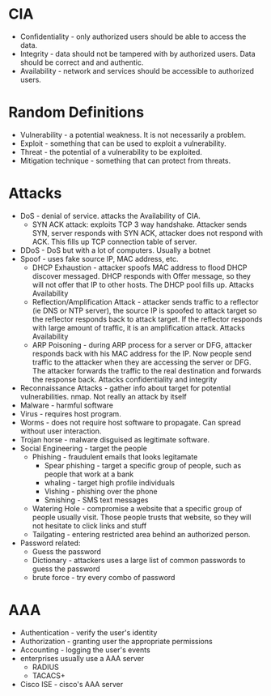 # CIA
- Confidentiality - only authorized users should be able to access the data.
- Integrity - data should not be tampered with by authorized users. Data should be correct and and authentic.
- Availability - network and services should be accessible to authorized users.

# Random Definitions
- Vulnerability - a potential weakness. It is not necessarily a problem.
- Exploit - something that can be used to exploit a vulnerability. 
- Threat - the potential of a vulnerability to be exploited. 
- Mitigation technique - something that can protect from threats.

# Attacks
- DoS - denial of service. attacks the Availability of CIA. 
	- SYN ACK attack: exploits TCP 3 way handshake. Attacker sends SYN, server responds with SYN ACK, attacker does not respond with ACK. This fills up TCP connection table of server.
- DDoS - DoS but with a lot of computers. Usually a botnet
- Spoof - uses fake source IP, MAC address, etc.
	- DHCP Exhaustion - attacker spoofs MAC address to flood DHCP discover messaged. DHCP responds with Offer message, so they will not offer that IP to other hosts. The DHCP pool fills up. Attacks Availability
	- Reflection/Amplification Attack - attacker sends traffic to a reflector (ie DNS or NTP server), the source IP is spoofed to attack target so the reflector responds back to attack target. If the reflector responds with large amount of traffic, it is an amplification attack. Attacks Availability
	- ARP Poisoning - during ARP process for a server or DFG, attacker responds back with his MAC address for the IP. Now people send traffic to the attacker when they are accessing the server or DFG. The attacker forwards the traffic to the real destination and forwards the response back. Attacks confidentiality and integrity
- Reconnaissance Attacks - gather info about target for potential vulnerabilities. nmap. Not really an attack by itself
- Malware - harmful software
- Virus - requires host program. 
- Worms - does not require host software to propagate. Can spread without user interaction.
- Trojan horse - malware disguised as legitimate software.
- Social Engineering - target the people
	- Phishing - fraudulent emails that looks legitamate
		- Spear phishing - target a specific group of people, such as people that work at a bank
		- whaling - target high profile individuals
		- Vishing - phishing over the phone
		- Smishing - SMS text messages
	- Watering Hole - compromise a website that a specific group of people usually visit. Those people trusts that website, so they will not hesitate to click links and stuff
	- Tailgating - entering restricted area behind an authorized person.
- Password related:
	- Guess the password
	- Dictionary - attackers uses a large list of common passwords to guess the password
	- brute force - try every combo of password

# AAA
- Authentication - verify the user's identity
- Authorization - granting user the appropriate permissions
- Accounting - logging the user's events
- enterprises usually use a AAA server
	- RADIUS
	- TACACS+
- Cisco ISE - cisco's AAA server
